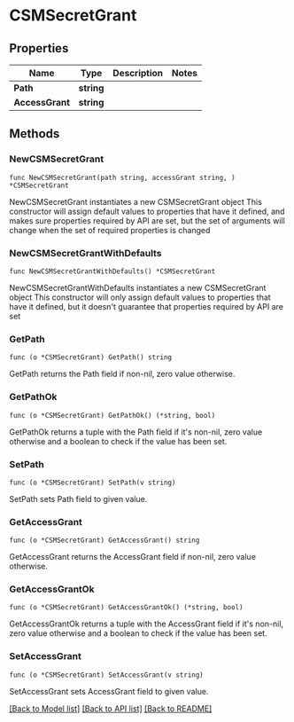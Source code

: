 # CSMSecretGrant

## Properties

Name | Type | Description | Notes
------------ | ------------- | ------------- | -------------
**Path** | **string** |  | 
**AccessGrant** | **string** |  | 

## Methods

### NewCSMSecretGrant

`func NewCSMSecretGrant(path string, accessGrant string, ) *CSMSecretGrant`

NewCSMSecretGrant instantiates a new CSMSecretGrant object
This constructor will assign default values to properties that have it defined,
and makes sure properties required by API are set, but the set of arguments
will change when the set of required properties is changed

### NewCSMSecretGrantWithDefaults

`func NewCSMSecretGrantWithDefaults() *CSMSecretGrant`

NewCSMSecretGrantWithDefaults instantiates a new CSMSecretGrant object
This constructor will only assign default values to properties that have it defined,
but it doesn't guarantee that properties required by API are set

### GetPath

`func (o *CSMSecretGrant) GetPath() string`

GetPath returns the Path field if non-nil, zero value otherwise.

### GetPathOk

`func (o *CSMSecretGrant) GetPathOk() (*string, bool)`

GetPathOk returns a tuple with the Path field if it's non-nil, zero value otherwise
and a boolean to check if the value has been set.

### SetPath

`func (o *CSMSecretGrant) SetPath(v string)`

SetPath sets Path field to given value.


### GetAccessGrant

`func (o *CSMSecretGrant) GetAccessGrant() string`

GetAccessGrant returns the AccessGrant field if non-nil, zero value otherwise.

### GetAccessGrantOk

`func (o *CSMSecretGrant) GetAccessGrantOk() (*string, bool)`

GetAccessGrantOk returns a tuple with the AccessGrant field if it's non-nil, zero value otherwise
and a boolean to check if the value has been set.

### SetAccessGrant

`func (o *CSMSecretGrant) SetAccessGrant(v string)`

SetAccessGrant sets AccessGrant field to given value.



[[Back to Model list]](../README.md#documentation-for-models) [[Back to API list]](../README.md#documentation-for-api-endpoints) [[Back to README]](../README.md)


